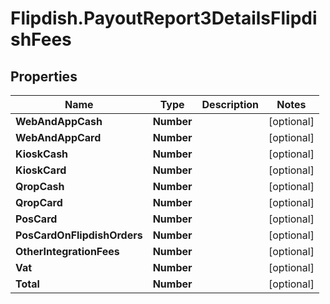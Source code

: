 # Flipdish.PayoutReport3DetailsFlipdishFees

## Properties
Name | Type | Description | Notes
------------ | ------------- | ------------- | -------------
**WebAndAppCash** | **Number** |  | [optional] 
**WebAndAppCard** | **Number** |  | [optional] 
**KioskCash** | **Number** |  | [optional] 
**KioskCard** | **Number** |  | [optional] 
**QropCash** | **Number** |  | [optional] 
**QropCard** | **Number** |  | [optional] 
**PosCard** | **Number** |  | [optional] 
**PosCardOnFlipdishOrders** | **Number** |  | [optional] 
**OtherIntegrationFees** | **Number** |  | [optional] 
**Vat** | **Number** |  | [optional] 
**Total** | **Number** |  | [optional] 


